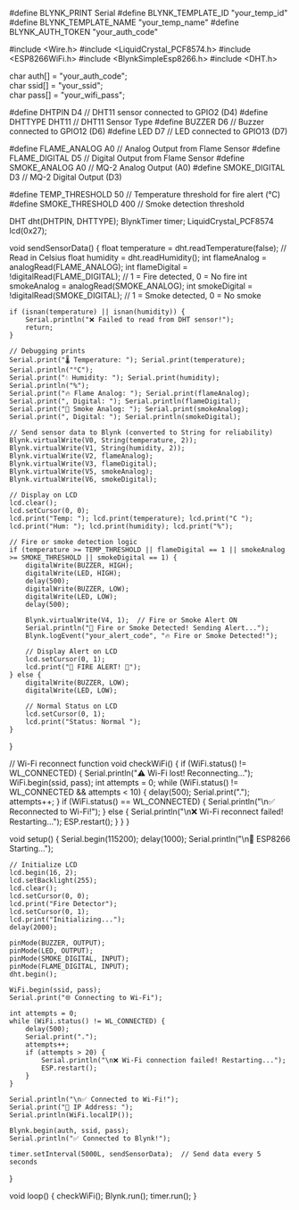 #define BLYNK_PRINT Serial
#define BLYNK_TEMPLATE_ID "your_temp_id"
#define BLYNK_TEMPLATE_NAME "your_temp_name"
#define BLYNK_AUTH_TOKEN "your_auth_code"

#include <Wire.h>
#include <LiquidCrystal_PCF8574.h>
#include <ESP8266WiFi.h>
#include <BlynkSimpleEsp8266.h>
#include <DHT.h>

char auth[] = "your_auth_code";  
char ssid[] = "your_ssid";         
char pass[] = "your_wifi_pass";     

#define DHTPIN D4        // DHT11 sensor connected to GPIO2 (D4)
#define DHTTYPE DHT11    // DHT11 Sensor Type
#define BUZZER D6        // Buzzer connected to GPIO12 (D6)
#define LED D7           // LED connected to GPIO13 (D7)

#define FLAME_ANALOG A0  // Analog Output from Flame Sensor
#define FLAME_DIGITAL D5 // Digital Output from Flame Sensor
#define SMOKE_ANALOG A0  // MQ-2 Analog Output (A0)
#define SMOKE_DIGITAL D3 // MQ-2 Digital Output (D3)

#define TEMP_THRESHOLD 50   // Temperature threshold for fire alert (°C)
#define SMOKE_THRESHOLD 400 // Smoke detection threshold

DHT dht(DHTPIN, DHTTYPE);
BlynkTimer timer;
LiquidCrystal_PCF8574 lcd(0x27);

void sendSensorData() {
    float temperature = dht.readTemperature(false);  // Read in Celsius
    float humidity = dht.readHumidity();
    int flameAnalog = analogRead(FLAME_ANALOG);
    int flameDigital = !digitalRead(FLAME_DIGITAL);  // 1 = Fire detected, 0 = No fire
    int smokeAnalog = analogRead(SMOKE_ANALOG);
    int smokeDigital = !digitalRead(SMOKE_DIGITAL);  // 1 = Smoke detected, 0 = No smoke

    if (isnan(temperature) || isnan(humidity)) {
        Serial.println("❌ Failed to read from DHT sensor!");
        return;
    }

    // Debugging prints
    Serial.print("🌡️ Temperature: "); Serial.print(temperature); Serial.println("°C");
    Serial.print("💧 Humidity: "); Serial.print(humidity); Serial.println("%");
    Serial.print("🔥 Flame Analog: "); Serial.print(flameAnalog);
    Serial.print(", Digital: "); Serial.println(flameDigital);
    Serial.print("💨 Smoke Analog: "); Serial.print(smokeAnalog);
    Serial.print(", Digital: "); Serial.println(smokeDigital);

    // Send sensor data to Blynk (converted to String for reliability)
    Blynk.virtualWrite(V0, String(temperature, 2));  
    Blynk.virtualWrite(V1, String(humidity, 2));     
    Blynk.virtualWrite(V2, flameAnalog);
    Blynk.virtualWrite(V3, flameDigital);
    Blynk.virtualWrite(V5, smokeAnalog);
    Blynk.virtualWrite(V6, smokeDigital);

    // Display on LCD
    lcd.clear();
    lcd.setCursor(0, 0);
    lcd.print("Temp: "); lcd.print(temperature); lcd.print("C ");
    lcd.print("Hum: "); lcd.print(humidity); lcd.print("%");

    // Fire or smoke detection logic
    if (temperature >= TEMP_THRESHOLD || flameDigital == 1 || smokeAnalog >= SMOKE_THRESHOLD || smokeDigital == 1) {  
        digitalWrite(BUZZER, HIGH);
        digitalWrite(LED, HIGH);
        delay(500);
        digitalWrite(BUZZER, LOW);
        digitalWrite(LED, LOW);
        delay(500);

        Blynk.virtualWrite(V4, 1);  // Fire or Smoke Alert ON
        Serial.println("🚨 Fire or Smoke Detected! Sending Alert...");
        Blynk.logEvent("your_alert_code", "🔥 Fire or Smoke Detected!");

        // Display Alert on LCD
        lcd.setCursor(0, 1);
        lcd.print("🚨 FIRE ALERT! 🚨");
    } else {
        digitalWrite(BUZZER, LOW);
        digitalWrite(LED, LOW);

        // Normal Status on LCD
        lcd.setCursor(0, 1);
        lcd.print("Status: Normal ");
    }
}

// Wi-Fi reconnect function
void checkWiFi() {
    if (WiFi.status() != WL_CONNECTED) {
        Serial.println("⚠️ Wi-Fi lost! Reconnecting...");
        WiFi.begin(ssid, pass);
        int attempts = 0;
        while (WiFi.status() != WL_CONNECTED && attempts < 10) {
            delay(500);
            Serial.print(".");
            attempts++;
        }
        if (WiFi.status() == WL_CONNECTED) {
            Serial.println("\n✅ Reconnected to Wi-Fi!");
        } else {
            Serial.println("\n❌ Wi-Fi reconnect failed! Restarting...");
            ESP.restart();
        }
    }
}

void setup() {
    Serial.begin(115200);
    delay(1000);
    Serial.println("\n🚀 ESP8266 Starting...");

    // Initialize LCD
    lcd.begin(16, 2);
    lcd.setBacklight(255);
    lcd.clear();
    lcd.setCursor(0, 0);
    lcd.print("Fire Detector");
    lcd.setCursor(0, 1);
    lcd.print("Initializing...");
    delay(2000);

    pinMode(BUZZER, OUTPUT);
    pinMode(LED, OUTPUT);
    pinMode(SMOKE_DIGITAL, INPUT);
    pinMode(FLAME_DIGITAL, INPUT);
    dht.begin();

    WiFi.begin(ssid, pass);
    Serial.print("🌐 Connecting to Wi-Fi");

    int attempts = 0;
    while (WiFi.status() != WL_CONNECTED) {
        delay(500);
        Serial.print(".");
        attempts++;
        if (attempts > 20) {
            Serial.println("\n❌ Wi-Fi connection failed! Restarting...");
            ESP.restart();
        }
    }

    Serial.println("\n✅ Connected to Wi-Fi!");
    Serial.print("📡 IP Address: ");
    Serial.println(WiFi.localIP());

    Blynk.begin(auth, ssid, pass);
    Serial.println("✅ Connected to Blynk!");

    timer.setInterval(5000L, sendSensorData);  // Send data every 5 seconds
}

void loop() {
    checkWiFi();
    Blynk.run();
    timer.run();
}

